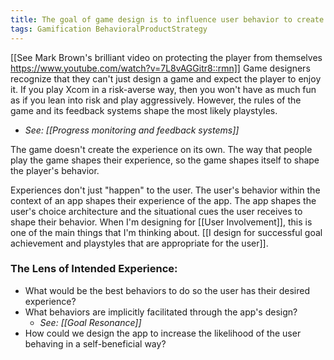 ```yaml
---
title: The goal of game design is to influence user behavior to create an intended experience
tags: Gamification BehavioralProductStrategy
---
```

[[See Mark Brown's brilliant video on protecting the player from themselves https://www.youtube.com/watch?v=7L8vAGGitr8::rmn]] Game designers recognize that they can't just design a game and expect the player to enjoy it. If you play Xcom in a risk-averse way, then you won't have as much fun as if you lean into risk and play aggressively. However, the rules of the game and its feedback systems shape the most likely playstyles.
* *See: [[Progress monitoring and feedback systems]]*

The game doesn't create the experience on its own. The way that people play the game shapes their experience, so the game shapes itself to shape the player's behavior.

Experiences don't just "happen" to the user. The user's behavior within the context of an app shapes their experience of the app. The app shapes the user's choice architecture and the situational cues the user receives to shape their behavior. When I'm designing for [[User Involvement]], this is one of the main things that I'm thinking about. [[I design for successful goal achievement and playstyles that are appropriate for the user]].

### The Lens of Intended Experience:
* What would be the best behaviors to do so the user has their desired experience?
* What behaviors are implicitly facilitated through the app's design?
	* *See: [[Goal Resonance]]*
* How could we design the app to increase the likelihood of the user behaving in a self-beneficial way?
